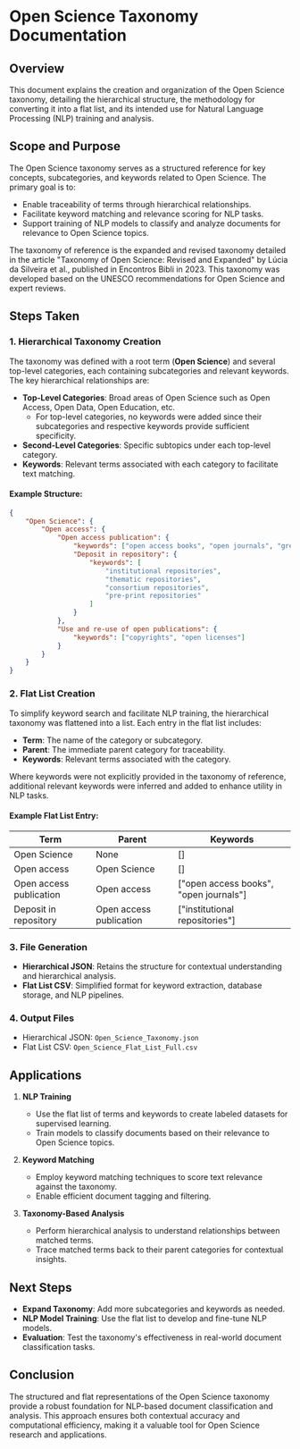# Open Science Taxonomy Documentation

## Overview
This document explains the creation and organization of the Open Science taxonomy, detailing the hierarchical structure, the methodology for converting it into a flat list, and its intended use for Natural Language Processing (NLP) training and analysis.

## Scope and Purpose
The Open Science taxonomy serves as a structured reference for key concepts, subcategories, and keywords related to Open Science. The primary goal is to:

- Enable traceability of terms through hierarchical relationships.
- Facilitate keyword matching and relevance scoring for NLP tasks.
- Support training of NLP models to classify and analyze documents for relevance to Open Science topics.

The taxonomy of reference is the expanded and revised taxonomy detailed in the article "Taxonomy of Open Science: Revised and Expanded" by Lúcia da Silveira et al., published in Encontros Bibli in 2023. This taxonomy was developed based on the UNESCO recommendations for Open Science and expert reviews.

## Steps Taken
### 1. **Hierarchical Taxonomy Creation**
The taxonomy was defined with a root term (**Open Science**) and several top-level categories, each containing subcategories and relevant keywords. The key hierarchical relationships are:

- **Top-Level Categories**: Broad areas of Open Science such as Open Access, Open Data, Open Education, etc.
  - For top-level categories, no keywords were added since their subcategories and respective keywords provide sufficient specificity.
- **Second-Level Categories**: Specific subtopics under each top-level category.
- **Keywords**: Relevant terms associated with each category to facilitate text matching.

#### Example Structure:
```json
{
    "Open Science": {
        "Open access": {
            "Open access publication": {
                "keywords": ["open access books", "open journals", "green route"],
                "Deposit in repository": {
                    "keywords": [
                        "institutional repositories",
                        "thematic repositories",
                        "consortium repositories",
                        "pre-print repositories"
                    ]
                }
            },
            "Use and re-use of open publications": {
                "keywords": ["copyrights", "open licenses"]
            }
        }
    }
}
```

### 2. **Flat List Creation**
To simplify keyword search and facilitate NLP training, the hierarchical taxonomy was flattened into a list. Each entry in the flat list includes:

- **Term**: The name of the category or subcategory.
- **Parent**: The immediate parent category for traceability.
- **Keywords**: Relevant terms associated with the category.

Where keywords were not explicitly provided in the taxonomy of reference, additional relevant keywords were inferred and added to enhance utility in NLP tasks.

#### Example Flat List Entry:
| Term                       | Parent                  | Keywords                              |
|----------------------------|-------------------------|---------------------------------------|
| Open Science               | None                   | []                                    |
| Open access                | Open Science           | []                                    |
| Open access publication    | Open access            | ["open access books", "open journals"] |
| Deposit in repository      | Open access publication| ["institutional repositories"]        |

### 3. **File Generation**
- **Hierarchical JSON**: Retains the structure for contextual understanding and hierarchical analysis.
- **Flat List CSV**: Simplified format for keyword extraction, database storage, and NLP pipelines.

### 4. **Output Files**
- Hierarchical JSON: `Open_Science_Taxonomy.json`
- Flat List CSV: `Open_Science_Flat_List_Full.csv`

## Applications
1. **NLP Training**
   - Use the flat list of terms and keywords to create labeled datasets for supervised learning.
   - Train models to classify documents based on their relevance to Open Science topics.

2. **Keyword Matching**
   - Employ keyword matching techniques to score text relevance against the taxonomy.
   - Enable efficient document tagging and filtering.

3. **Taxonomy-Based Analysis**
   - Perform hierarchical analysis to understand relationships between matched terms.
   - Trace matched terms back to their parent categories for contextual insights.

## Next Steps
- **Expand Taxonomy**: Add more subcategories and keywords as needed.
- **NLP Model Training**: Use the flat list to develop and fine-tune NLP models.
- **Evaluation**: Test the taxonomy's effectiveness in real-world document classification tasks.

## Conclusion
The structured and flat representations of the Open Science taxonomy provide a robust foundation for NLP-based document classification and analysis. This approach ensures both contextual accuracy and computational efficiency, making it a valuable tool for Open Science research and applications.

